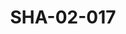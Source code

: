 ---
pid: SHA-02-017
title: SHA-02-017
language: ar
collection: شرحبيل احمد
original_label: 
rights: شرحبيل احمد
location_of_original: شرحبيل احمد
photographer_or_studio: 
scanned_from: photograph 12.2 by 16.4
_date: '1962'
location: اثيوبيا، اديس ابابا
description: البعثة والاخرين في السفارة السوداني او في بيت السفير
additional_notes: 
permission_display: 'yes'
on_server: 'no'
on_website: 'no'
permalink: "/archive/ar/sha-02-017.html"
layout: photo-page
---